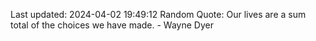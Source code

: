 Last updated: 2024-04-02 19:49:12
Random Quote: Our lives are a sum total of the choices we have made. - Wayne Dyer